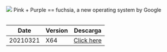 <img src="https://miro.medium.com/max/2560/1*miugTku7XF_5fU9BaFVsow.png">
Pink + Purple == fuchsia, a new operating system by Google
<br/><br/>

|  Date     | Version     |    Descarga   |
|-----------|-------------|---------------|
|20210321   |     X64     |     <a href="">Click here</a>     |
